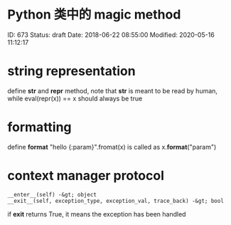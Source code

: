 # Python 类中的 magic method


ID: 673
Status: draft
Date: 2018-06-22 08:55:00
Modified: 2020-05-16 11:12:17


# string representation

define __str__ and __repr__ method, note that __str__ is meant to be read by human, while eval(repr(x)) == x should always be true

# formatting

define __format__
"hello {:param}".fromat(x) is called as x.__format__("param")

# context manager protocol

```
__enter__(self) -&gt; object
__exit__(self, exception_type, exception_val, trace_back) -&gt; bool
```

if __exit__ returns True, it means the exception has been handled